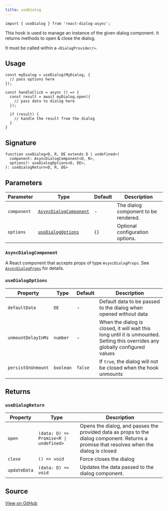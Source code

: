 ```yaml
---
title: useDialog
---
```


```tsx
import { useDialog } from 'react-dialog-async';
```

This hook is used to manage an instance of the given dialog component. It returns methods to open & close the dialog.

It must be called within a `<DialogProvider/>`. 

## Usage
```tsx 
const myDialog = useDialog(MyDialog, {
  // pass options here
});

const handleClick = async () => {
  const result = await myDialog.open({
    // pass data to dialog here 
  });

  if (result) {
    // handle the result from the dialog
  }
}
```

## Signature
```tsx
function useDialog<D, R, DE extends D | undefined>(
  component: AsyncDialogComponent<D, R>,
  options?: useDialogOptions<D, DE>,
): useDialogReturn<D, R, DE>
```

## Parameters

| Parameter   | Type                                            | Default | Description                          |
|-------------|-------------------------------------------------|---------|--------------------------------------|
| `component` | [`AsyncDialogComponent`](#asyncdialogcomponent) | -       | The dialog component to be rendered. |
| `options`   | [`useDialogOptions`](#usedialogoptions)         | `{}`    | Optional configuration options.      |

### `AsyncDialogComponent`
A React component that accepts props of type `AsyncDialogProps`. See [`AsyncDialogProps`](/reference/types/async-dialog-props) for details.


### `useDialogOptions`

| Property           | Type      | Default | Description                                                                                                                    |
|--------------------|-----------|---------|--------------------------------------------------------------------------------------------------------------------------------|
| `defaultData`      | `DE`      | -       | Default data to be passed to the dialog when opened without data                                                               |
| `unmountDelayInMs` | `number`  | -       | When the dialog is closed, it will wait this long until it is unmounted. Setting this overrides any globally configured values |
| `persistOnUnmount` | `boolean` | `false` | If `true`, the dialog will not be closed when the hook unmounts                                                                |

## Returns

### `useDialogReturn`
| Property     | Type                                   | Description                                                                                                                                |
|--------------|----------------------------------------|--------------------------------------------------------------------------------------------------------------------------------------------|
| `open`       | `(data: D) => Promise<R \| undefined>` | Opens the dialog, and passes the provided data as props to the dialog component. Returns a promise that resolves when the dialog is closed |
| `close`      | `() => void`                           | Force closes the dialog                                                                                                                    |
| `updateData` | `(data: D) => void`                    | Updates the data passed to the dialog component.                                                                                           |

## Source

[View on GitHub](https://github.com/a16n-dev/react-dialog-async/blob/main/packages/react-dialog-async/src/useDialog/useDialog.tsx)
